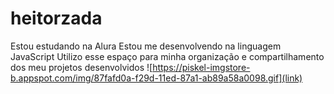 # heitorzada
Estou estudando na Alura
Estou me desenvolvendo na linguagem JavaScript
Utilizo esse espaço para minha organização e compartilhamento dos meu projetos desenvolvidos
![https://piskel-imgstore-b.appspot.com/img/87fafd0a-f29d-11ed-87a1-ab89a58a0098.gif](link)
